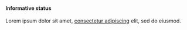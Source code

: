 <div class="usa-alert usa-alert--info" >
  <div class="usa-alert__body">
    <h4 class="usa-alert__heading">Informative status</h4>
    <p class="usa-alert__text">Lorem ipsum dolor sit amet, <a class="usa-link" href="javascript:void(0);">consectetur adipiscing</a> elit, sed do eiusmod.</p>
  </div>
</div>